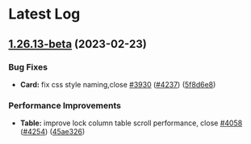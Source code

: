 # Latest Log 

## [1.26.13-beta](https://github.com/alibaba-fusion/next/compare/1.26.12...1.26.13-beta) (2023-02-23)


### Bug Fixes

* **Card:** fix css style naming,close [#3930](https://github.com/alibaba-fusion/next/issues/3930) ([#4237](https://github.com/alibaba-fusion/next/issues/4237)) ([5f8d6e8](https://github.com/alibaba-fusion/next/commit/5f8d6e8))


### Performance Improvements

* **Table:** improve lock column table scroll performance, close [#4058](https://github.com/alibaba-fusion/next/issues/4058) ([#4254](https://github.com/alibaba-fusion/next/issues/4254)) ([45ae326](https://github.com/alibaba-fusion/next/commit/45ae326))


